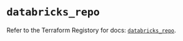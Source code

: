 # `databricks_repo`

Refer to the Terraform Registory for docs: [`databricks_repo`](https://registry.terraform.io/providers/databricks/databricks/1.25.0/docs/resources/repo).
